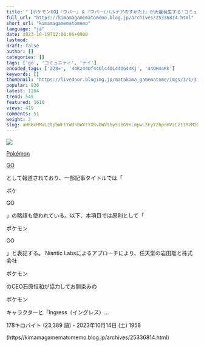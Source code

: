 ```yaml
---
title: "【ポケモンGO】『ウパー』＆『ウパー(パルデアのすがた)』が大量発生する'コミュニティ・デイ'が11"
full_url: "https://kimamagamematomemo.blog.jp/archives/25336814.html"
short_url: "kimamagamematomemo"
language: "ja"
date: 2023-10-19T12:00:06+0900
lastmod: 
draft: false
author: []
categories: []
tags: ['go', 'コミュニティ', 'デイ']
encoded_tags: ['Z28=', '44Kz44Of44Ol44OL44OG44Kj', '44OH44Kk']
keywords: []
thumbnail: "https://livedoor.blogimg.jp/matakima_gamematome/imgs/3/1/319d7d49-s.png"
popular: 930
latest: 1284
trend: 545
featured: 1610
views: 419
comments: 51
weight: 2
slug: aHR0cHMvL2tpbWFtYWdhbWVtYXRvbWVtby5ibG9nLmpwL2FyY2hpdmVzLzI1MzM2ODE0Lmh0bWw=
---
```


![](https://livedoor.blogimg.jp/matakima_gamematome/imgs/3/1/319d7d49-s.png)

<div><a target='_blank' href='https//ja.wikipedia.org/wiki/Pok%C3%A9mon_GO' title='Pokémon GO'>Pokémon <p>GO</p></a> <p class='searchresult'>として報道されており、一部記事タイトルでは「<p>ポケ</p><p>GO</p>」の略語も使われている。以下、本項目では原則として「<p>ポケモン</p><p>GO</p>」と表記する。 Niantic Labsによるアプローチにより、任天堂の岩田聡と株式会社<p>ポケモン</p>のCEO石原恒和が協力してお馴染みの<p>ポケモン</p>キャラクターと「Ingress（イングレス）…</p> <p class='mw-search-result-data'>178キロバイト (23,389 語) - 2023年10月14日 (土) 1958</p></div>

(https//kimamagamematomemo.blog.jp/archives/25336814.html)
